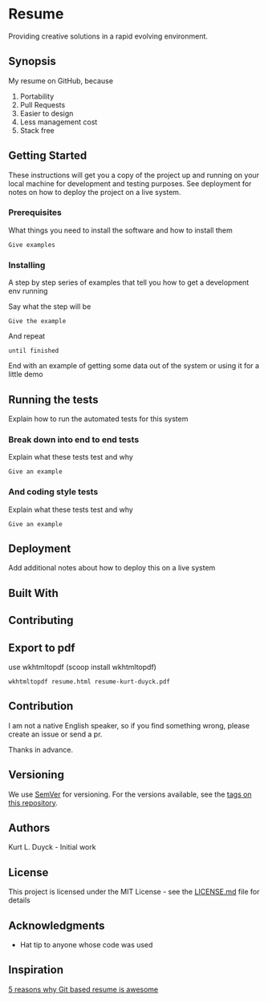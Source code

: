 # Resume

Providing creative solutions in a rapid evolving environment.

## Synopsis

My resume on GitHub, because 
1. Portability
2. Pull Requests
3. Easier to design
4. Less management cost
5. Stack free

## Getting Started

These instructions will get you a copy of the project up and running on your local machine for development and testing purposes. See deployment for notes on how to deploy the project on a live system.

### Prerequisites

What things you need to install the software and how to install them

```
Give examples
```

### Installing

A step by step series of examples that tell you how to get a development env running

Say what the step will be

```
Give the example
```

And repeat

```
until finished
```

End with an example of getting some data out of the system or using it for a little demo

## Running the tests

Explain how to run the automated tests for this system

### Break down into end to end tests

Explain what these tests test and why

```
Give an example
```

### And coding style tests

Explain what these tests test and why

```
Give an example
```

## Deployment

Add additional notes about how to deploy this on a live system

## Built With


## Contributing

## Export to pdf 

use wkhtmltopdf (scoop install wkhtmltopdf) 

` wkhtmltopdf resume.html resume-kurt-duyck.pdf `


## Contribution

I am not a native English speaker, so if you find something wrong, please create an issue or send a pr.

Thanks in advance.


## Versioning

We use [SemVer](http://semver.org/) for versioning. For the versions available, see the [tags on this repository](https://github.com/your/project/tags). 

## Authors

Kurt L. Duyck - Initial work 

## License

This project is licensed under the MIT License - see the [LICENSE.md](LICENSE.md) file for details

## Acknowledgments

* Hat tip to anyone whose code was used

## Inspiration

[5 reasons why Git based resume is awesome](https://dev.to/acro5piano/5-reasons-why-git-based-resume-is-awesome-127)


